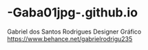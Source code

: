 # -Gaba01jpg-.github.io
Gabriel dos Santos Rodrigues
Designer Gráfico
https://www.behance.net/gabrielrodrigu235
